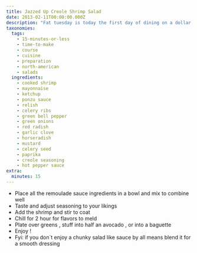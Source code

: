 ```yaml
---
title: Jazzed Up Creole Shrimp Salad
date: 2013-02-11T00:00:00.000Z
description: "Fat tuesday is today the first day of dining on a dollar \r\nand what better way then to enjoy is with a no cook meal made with my twist on a remoulade sauce. lent starting the day after making this is a good dish for abstinence from meat. then when the days get hot its a cooling, refreshing eats! enjoy the salad over a beg of greens, stuffed in an avocado or on muffuletta or baguette. if you double the dressing add a pound of cook pasta for a delish pasta salad.  try crab meat, or canned salmon or crawfish."
taxonomies:
  tags:
    - 15-minutes-or-less
    - time-to-make
    - course
    - cuisine
    - preparation
    - north-american
    - salads
  ingredients:
    - cooked shrimp
    - mayonnaise
    - ketchup
    - ponzu sauce
    - relish
    - celery ribs
    - green bell pepper
    - green onions
    - red radish
    - garlic clove
    - horseradish
    - mustard
    - celery seed
    - paprika
    - creole seasoning
    - hot pepper sauce
extra:
  minutes: 15
---
```

 - Place all the remoulade sauce ingredients in a bowl and mix to combine well
 - Taste and adjust seasoning to your likings
 - Add the shrimp and stir to coat
 - Chill for 2 hour for flavors to meld
 - Plate over greens , stuff into half an avocado , or into a baguette
 - Enjoy !
 - Fyi: if you don`t enjoy a chunky salad like sauce by all means blend it for a smooth dressing
